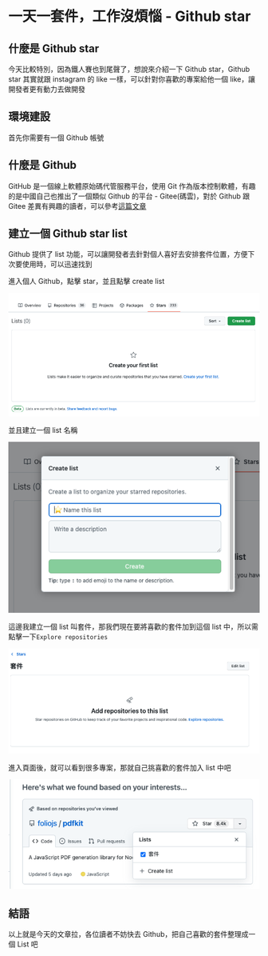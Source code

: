 # 一天一套件，工作沒煩惱 - Github star

## 什麼是 Github star

今天比較特別，因為鐵人賽也到尾聲了，想說來介紹一下 Github star，Github star 其實就跟 instagram 的 like 一樣，可以針對你喜歡的專案給他一個 like，讓開發者更有動力去做開發

## 環境建設

首先你需要有一個 Github 帳號

## 什麼是 Github

GitHub 是一個線上軟體原始碼代管服務平台，使用 Git 作為版本控制軟體，有趣的是中國自己也推出了一個類似 Github 的平台 - Gitee(碼雲)，對於 Github 跟 Gitee 差異有興趣的讀者，可以參考[這篇文章](https://technews.tw/2020/08/26/china-github-gitee/)

## 建立一個 Github star list

Github 提供了 list 功能，可以讓開發者去針對個人喜好去安排套件位置，方便下次要使用時，可以迅速找到

進入個人 Github，點擊 star，並且點擊 create list

![create-list](./image/github-star/star.png)

並且建立一個 list 名稱

![list-name](./image/github-star/list-name.png)

這邊我建立一個 list 叫套件，那我們現在要將喜歡的套件加到這個 list 中，所以需點擊一下`Explore repositories`

![add-item](./image/github-star/add-item.png)

進入頁面後，就可以看到很多專案，那就自己挑喜歡的套件加入 list 中吧

![add](./image/github-star/add.png)

## 結語

以上就是今天的文章拉，各位讀者不妨快去 Github，把自己喜歡的套件整理成一個 List 吧
